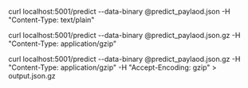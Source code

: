  curl localhost:5001/predict --data-binary @predict_paylaod.json -H "Content-Type: text/plain"
 
 
 curl localhost:5001/predict --data-binary @predict_paylaod.json.gz -H "Content-Type: application/gzip"
 
 curl localhost:5001/predict --data-binary @predict_paylaod.json.gz -H "Content-Type: application/gzip" -H "Accept-Encoding: gzip" > output.json.gz